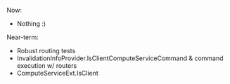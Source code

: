 Now:
- Nothing :)

Near-term:
- Robust routing tests
- InvalidationInfoProvider.IsClientComputeServiceCommand & command execution w/ routers
- ComputeServiceExt.IsClient
